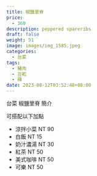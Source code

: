 ```yaml
---
title: 椒鹽里脊
price:
  - 360
description: peppered spareribs
draft: false
weight: 51
image: images/img_1585.jpeg
categories:
  - 台菜
tags:
  - 豬肉
  - 豆乾
  - 辣
date: 2023-08-12T03:52:48+08:00
---
```


台菜 椒鹽里脊 簡介

可搭配以下加點

- 涼拌小菜  NT 90
- 白飯 NT 15
- 奶汁濃湯 NT 30
- 紅茶  NT 50
- 美式咖啡 NT 50
- 可樂 NT 50
